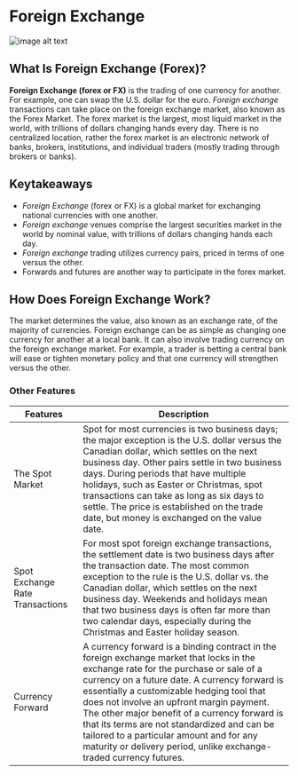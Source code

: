 
# Foreign Exchange

![image alt text](https://github.com/vglsraghu/VGLSDOC/blob/main/fx.jfif)

## What Is Foreign Exchange (Forex)?

**Foreign Exchange (forex or FX)** is the trading of one currency for another. 
For example, one can swap the U.S. dollar for the euro.
_Foreign exchange_ transactions can take place on the foreign exchange market, also known as the Forex Market.
The forex market is the largest, most liquid market in the world, with trillions of dollars changing hands every day.
There is no centralized location, rather the forex market is an electronic network of banks, brokers, institutions, and individual traders (mostly trading through brokers or banks).

## Keytakeaways

- _Foreign Exchange_ (forex or FX) is a global market for exchanging national currencies with one another.
- _Foreign exchange_ venues comprise the largest securities market in the world by nominal value, with trillions of dollars changing hands each day.
- _Foreign exchange_ trading utilizes currency pairs, priced in terms of one versus the other.
- Forwards and futures are another way to participate in the forex market.

## How Does Foreign Exchange Work?

The market determines the value, also known as an exchange rate, of the majority of currencies. 
Foreign exchange can be as simple as changing one currency for another at a local bank.
It can also involve trading currency on the foreign exchange market.
For example, a trader is betting a central bank will ease or tighten monetary policy and that one currency will strengthen versus the other.

### Other Features

| Features | Description |
|----------|-------------|
|The Spot Market| Spot for most currencies is two business days; the major exception is the U.S. dollar versus the Canadian dollar, which settles on the next business day. Other pairs settle in two business days. During periods that have multiple holidays, such as Easter or Christmas, spot transactions can take as long as six days to settle. The price is established on the trade date, but money is exchanged on the value date.|
| Spot Exchange Rate Transactions | For most spot foreign exchange transactions, the settlement date is two business days after the transaction date. The most common exception to the rule is the U.S. dollar vs. the Canadian dollar, which settles on the next business day. Weekends and holidays mean that two business days is often far more than two calendar days, especially during the Christmas and Easter holiday season. |
|Currency Forward| A currency forward is a binding contract in the foreign exchange market that locks in the exchange rate for the purchase or sale of a currency on a future date. A currency forward is essentially a customizable hedging tool that does not involve an upfront margin payment. The other major benefit of a currency forward is that its terms are not standardized and can be tailored to a particular amount and for any maturity or delivery period, unlike exchange-traded currency futures.|
